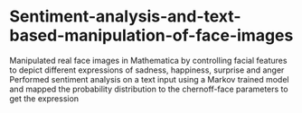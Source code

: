 # Sentiment-analysis-and-text-based-manipulation-of-face-images
Manipulated real face images in Mathematica by controlling facial features to depict different expressions of sadness, happiness, surprise and anger Performed sentiment analysis on a text input using a Markov trained model and mapped the probability distribution to the chernoff-face parameters to get the expression
